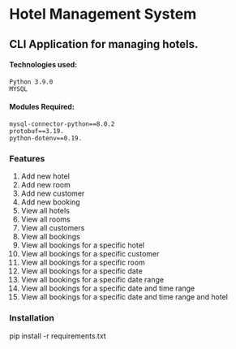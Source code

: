 # Hotel Management System

## CLI Application for managing hotels.

#### Technologies used:
    Python 3.9.0
    MYSQL

#### Modules Required: 
    mysql-connector-python==8.0.2    
    protobuf==3.19.  
    python-dotenv==0.19.    

    
### Features

1. Add new hotel
2. Add new room
3. Add new customer
4. Add new booking
5. View all hotels
6. View all rooms
7. View all customers
8. View all bookings
9. View all bookings for a specific hotel
10. View all bookings for a specific customer
11. View all bookings for a specific room
12. View all bookings for a specific date
13. View all bookings for a specific date range
14. View all bookings for a specific date and time range
15. View all bookings for a specific date and time range and hotel

### Installation
pip install -r requirements.txt